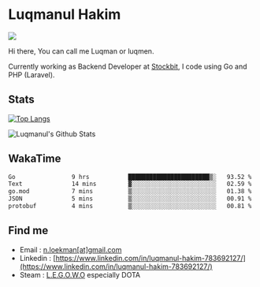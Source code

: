 
# Luqmanul Hakim

![](https://komarev.com/ghpvc/?username=luqman-v1)

Hi there, You can call me Luqman or luqmen.

Currently working as Backend Developer at [Stockbit](https://stockbit.com/), I code using Go and PHP (Laravel).
## Stats

[![Top Langs](https://github-readme-stats.vercel.app/api/top-langs/?username=luqman-v1&layout=compact)](https://github.com/anuraghazra/github-readme-stats)

![Luqmanul's Github Stats](https://github-readme-stats.vercel.app/api?username=luqman-v1&show_icons=true)


## WakaTime 

<!--START_SECTION:waka-->

```txt
Go                9 hrs           ███████████████████████▒░   93.52 %
Text              14 mins         ▓░░░░░░░░░░░░░░░░░░░░░░░░   02.59 %
go.mod            7 mins          ▒░░░░░░░░░░░░░░░░░░░░░░░░   01.38 %
JSON              5 mins          ▒░░░░░░░░░░░░░░░░░░░░░░░░   00.91 %
protobuf          4 mins          ▒░░░░░░░░░░░░░░░░░░░░░░░░   00.81 %
```

<!--END_SECTION:waka-->


## Find me 

- Email : [n.loekman[at]gmail.com](mailto:n.loekman@gmail.com)
- Linkedin : [https://www.linkedin.com/in/luqmanul-hakim-783692127/](https://www.linkedin.com/in/luqmanul-hakim-783692127/)
- Steam : [L.E.G.O.W.O](https://steamcommunity.com/id/fuukmans) especially DOTA


